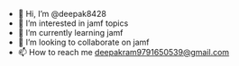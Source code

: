 - 👋 Hi, I’m @deepak8428
- 👀 I’m interested in jamf topics
- 🌱 I’m currently learning jamf
- 💞️ I’m looking to collaborate on jamf
- 📫 How to reach me deepakram9791650539@gmail.com

<!---
deepak8428/deepak8428 is a ✨ special ✨ repository because its `README.md` (this file) appears on your GitHub profile.
You can click the Preview link to take a look at your changes.
--->
